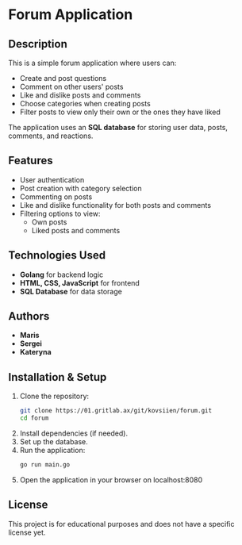 # Forum Application

## Description
This is a simple forum application where users can:
- Create and post questions
- Comment on other users' posts
- Like and dislike posts and comments
- Choose categories when creating posts
- Filter posts to view only their own or the ones they have liked

The application uses an **SQL database** for storing user data, posts, comments, and reactions.

## Features
- User authentication
- Post creation with category selection
- Commenting on posts
- Like and dislike functionality for both posts and comments
- Filtering options to view:
  - Own posts
  - Liked posts and comments

## Technologies Used
- **Golang** for backend logic
- **HTML, CSS, JavaScript** for frontend
- **SQL Database** for data storage

## Authors
- **Maris**
- **Sergei**
- **Kateryna**

## Installation & Setup
1. Clone the repository:
   ```sh
   git clone https://01.gritlab.ax/git/kovsiien/forum.git
   cd forum
   ```
2. Install dependencies (if needed).
3. Set up the database.
4. Run the application:
   ```sh
   go run main.go
   ```
5. Open the application in your browser on localhost:8080

## License
This project is for educational purposes and does not have a specific license yet.